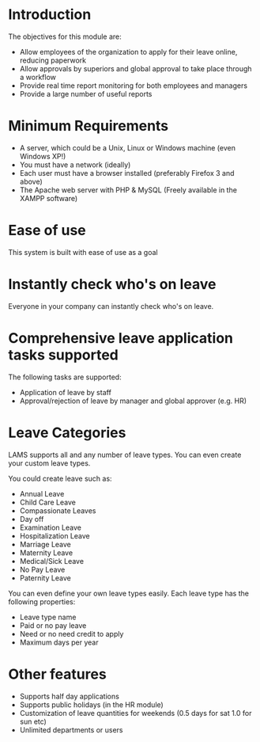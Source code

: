 # Introduction #

The objectives for this module are:

  * Allow employees of the organization to apply for their leave online, reducing paperwork
  * Allow approvals by superiors and global approval to take place through a workflow
  * Provide real time report monitoring for both employees and managers
  * Provide a large number of useful reports

# Minimum Requirements #

  * A server, which could be a Unix, Linux or Windows machine (even Windows XP!)
  * You must have a network (ideally)
  * Each user must have a browser installed (preferably Firefox 3 and above)
  * The Apache web server with PHP & MySQL (Freely available in the XAMPP software)

# Ease of use #

This system is built with ease of use as a goal

# Instantly check who's on leave #
Everyone in your company can instantly check who's on leave.

# Comprehensive leave application tasks supported #

The following tasks are supported:

  * Application of leave by staff
  * Approval/rejection of leave by manager and global approver (e.g. HR)

# Leave Categories #

LAMS supports all and any number of leave types. You can even create your custom leave types.

You could create leave such as:

  * Annual Leave
  * Child Care Leave
  * Compassionate Leaves
  * Day off
  * Examination Leave
  * Hospitalization Leave
  * Marriage Leave
  * Maternity Leave
  * Medical/Sick Leave
  * No Pay Leave
  * Paternity Leave

You can even define your own leave types easily. Each leave type has the following properties:

  * Leave type name
  * Paid or no pay leave
  * Need or no need credit to apply
  * Maximum days per year

# Other features #

  * Supports half day applications
  * Supports public holidays (in the HR module)
  * Customization of leave quantities for weekends (0.5 days for sat 1.0 for sun etc)
  * Unlimited departments or users